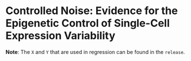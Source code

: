 # Controlled Noise: Evidence for the Epigenetic Control of Single-Cell Expression Variability

**Note**: The `X` and `Y` that are used in regression can be found in the `release`.
